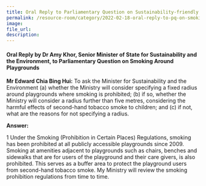 ```yaml
---  
title: Oral Reply to Parliamentary Question on Sustainability-friendly Measures in Supermarkets by Dr Amy Khor, Senior Minister of State for Sustainability and the Environment
permalink: /resource-room/category/2022-02-18-oral-reply-to-pq-on-smoking-around-playgrounds 
image:  
file_url:  
description:  
---  
```


#### Oral Reply by Dr Amy Khor, Senior Minister of State for Sustainability and the Environment, to Parliamentary Question on Smoking Around Playgrounds

**Mr Edward Chia Bing Hui:** To ask the Minister for Sustainability and the Environment (a) whether the Ministry will consider specifying a fixed radius around playgrounds where smoking is prohibited; (b) if so, whether the Ministry will consider a radius further than five metres, considering the harmful effects of second-hand tobacco smoke to children; and (c) if not, what are the reasons for not specifying a radius.    

**Answer:**

1 Under the Smoking (Prohibition in Certain Places) Regulations, smoking has been prohibited at all publicly accessible playgrounds since 2009. Smoking at amenities adjacent to playgrounds such as chairs, benches and sidewalks that are for users of the playground and their care givers, is also prohibited. This serves as a buffer area to protect the playground users from second-hand tobacco smoke. My Ministry will review the smoking prohibition regulations from time to time.   
